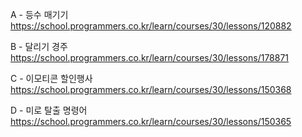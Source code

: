 A - 등수 매기기
https://school.programmers.co.kr/learn/courses/30/lessons/120882

B - 달리기 경주
https://school.programmers.co.kr/learn/courses/30/lessons/178871

C - 이모티콘 할인행사
https://school.programmers.co.kr/learn/courses/30/lessons/150368

D - 미로 탈출 명령어
https://school.programmers.co.kr/learn/courses/30/lessons/150365
